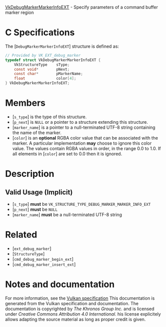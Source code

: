 [VkDebugMarkerMarkerInfoEXT](https://www.khronos.org/registry/vulkan/specs/1.3-extensions/man/html/VkDebugMarkerMarkerInfoEXT.html) - Specify parameters of a command buffer marker region

# C Specifications
The [`DebugMarkerMarkerInfoEXT`] structure is defined as:
```c
// Provided by VK_EXT_debug_marker
typedef struct VkDebugMarkerMarkerInfoEXT {
    VkStructureType    sType;
    const void*        pNext;
    const char*        pMarkerName;
    float              color[4];
} VkDebugMarkerMarkerInfoEXT;
```

# Members
- [`s_type`] is the type of this structure.
- [`p_next`] is `NULL` or a pointer to a structure extending this structure.
- [`marker_name`] is a pointer to a null-terminated UTF-8 string containing the name of the marker.
- [`color`] is an  **optional**  RGBA color value that can be associated with the marker. A particular implementation  **may**  choose to ignore this color value. The values contain RGBA values in order, in the range 0.0 to 1.0. If all elements in [`color`] are set to 0.0 then it is ignored.

# Description
## Valid Usage (Implicit)
-  [`s_type`] **must**  be `VK_STRUCTURE_TYPE_DEBUG_MARKER_MARKER_INFO_EXT`
-  [`p_next`] **must**  be `NULL`
-  [`marker_name`] **must**  be a null-terminated UTF-8 string

# Related
- [`ext_debug_marker`]
- [`StructureType`]
- [`cmd_debug_marker_begin_ext`]
- [`cmd_debug_marker_insert_ext`]

# Notes and documentation
For more information, see the [Vulkan specification](https://www.khronos.org/registry/vulkan/specs/1.3-extensions/html/vkspec.html)
This documentation is generated from the Vulkan specification and documentation.
The documentation is copyrighted by *The Khronos Group Inc.* and is licensed under *Creative Commons Attribution 4.0 International*.
his license explicitely allows adapting the source material as long as proper credit is given.
        